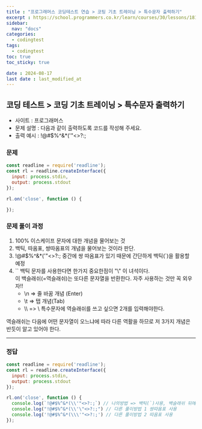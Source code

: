 ```yaml
---
title : "프로그래머스 코딩테스트 연습 > 코팅 기초 트레이닝 > 특수문자 출력하기"
excerpt : https://school.programmers.co.kr/learn/courses/30/lessons/181948
sidebar:
  nav: "docs"
categories:
  - codingtest
tags:
  - codingtest
toc: true
toc_sticky: true

date : 2024-08-17
last date : last_modified_at
---
```


## 코딩 테스트 > 코딩 기초 트레이닝 > 특수문자 출력하기
- 사이트 : 프로그래머스
- 문제 설명 : 다음과 같이 출력하도록 코드를 작성해 주세요.
- 출력 예시 : !@#$%^&*(\'"<>?:;


### 문제
```javascript
const readline = require('readline');
const rl = readline.createInterface({
  input: process.stdin,
  output: process.stdout
});

rl.on('close', function () {

});
```


### 문제 풀이 과정

1. 100% 이스케이프 문자에 대한 개념을 물어보는 것
2. 백틱, 따옴표, 쌍따옴표의 개념을 물어보는 것이라 판단.
3. !@#$%^&*(\'"<>?:; 중간에 쌍 따옴표가 있기 때문에 간단하게 백틱(`)을 활용할 예정
4. `` 백틱 문자를 사용한다면 한가지 중요한점이 "\\" 이 녀석이다. <br>
     이 백슬래쉬(=역슬래쉬)는 또다른 문자열을 반환한다. 자주 사용하는 것만 꼭 외우자!!
   - \n => 줄 바꿈 개념 (Enter)
   - \t => 탭 개념(Tab)
   - \\\ => \\ 특수문자에 역슬래쉬를 쓰고 싶으면 2개를 입력해야한다.
   
역슬래쉬는 다음에 어떤 문자열이 오느냐에 따라 다른 역활을 하므로 저 3가지 개념은 반듯이 알고 있어야 한다. 



<hr>



### 정답

```javascript
const readline = require('readline');
const rl = readline.createInterface({
  input: process.stdin,
  output: process.stdout
});

rl.on('close', function () {
  console.log(`!@#$%^&*(\\'"<>?:;`) // 나의방법 => 백틱(`)사용, 백슬래쉬 뒤에 백슬래쉬(\) 1개 추가했다.
  console.log("!@#$%^&*(\\'\"<>?:;") // 다른 풀이방법 1 쌍따옴표 사용
  console.log('!@#$%^&*(\\\'"<>?:;') // 다른 풀이방법 2 따옴표 사용
});

```

